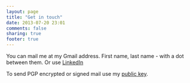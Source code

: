 ```yaml
---
layout: page
title: "Get in touch"
date: 2013-07-20 23:01
comments: false
sharing: true
footer: true
---
```


You can mail me at my Gmail address. First name, last name - with a dot between them. Or use [LinkedIn](https://uk.linkedin.com/in/krisleech/)

To send PGP encrypted or signed mail use my [public key](/keys/pgp).

